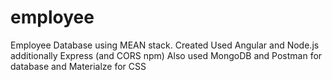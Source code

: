 # employee
Employee Database using MEAN stack.
Created Used Angular and Node.js additionally Express (and CORS npm)
Also used MongoDB and Postman for database and Materialze for CSS
